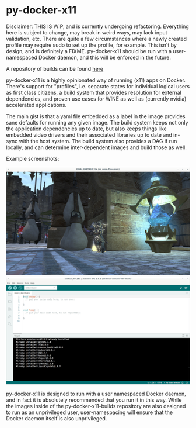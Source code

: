 # py-docker-x11

Disclaimer: THIS IS WIP, and is currently undergoing refactoring. Everything here is subject to change, may break in weird ways, 
may lack input validation, etc. There are quite a few circumstances where a newly created profile may require sudo to set up the 
profile, for example. This isn't by design, and is definitely a FIXME. py-docker-x11 should be run with a user-namespaced
Docker daemon, and this will be enforced in the future.

A repository of builds can be found [here](https://github.com/airdash/py-docker-x11-builds)

py-docker-x11 is a highly opinionated way of running (x11) apps on Docker. There's support for "profiles", i.e.
separate states for individual logical users as first class citizens, a build system that provides 
resolution for external dependencies, and proven use cases for WINE as well as (currently nvidia)
accelerated applications.

The main gist is that a yaml file embedded as a label in the image provides sane defaults for running any given image.
The build system keeps not only the application dependencies up to date, but also keeps things like embedded video drivers 
and their associated libraries up to date and in-sync with the host system. The build system also provides a DAG
if run locally, and can determine inter-dependent images and build those as well.

Example screenshots:

![Final Fantasy XIV in WINE](/screenshots/py-docker-x11-1.jpg)
![Arduino IDE for Linux](/screenshots/py-docker-x11-2.jpg)

py-docker-x11 is designed to run with a user namespaced Docker daemon, and in fact it is absolutely recommended that you
run it in this way. While the images inside of the py-docker-x11-builds repository are also designed to run as an unprivileged user, 
user-namespacing will ensure that the Docker daemon itself is also unprivileged.
